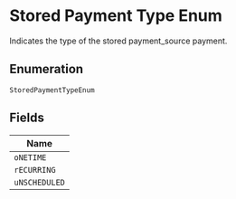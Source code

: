 
# Stored Payment Type Enum

Indicates the type of the stored payment_source payment.

## Enumeration

`StoredPaymentTypeEnum`

## Fields

| Name |
|  --- |
| `oNETIME` |
| `rECURRING` |
| `uNSCHEDULED` |

